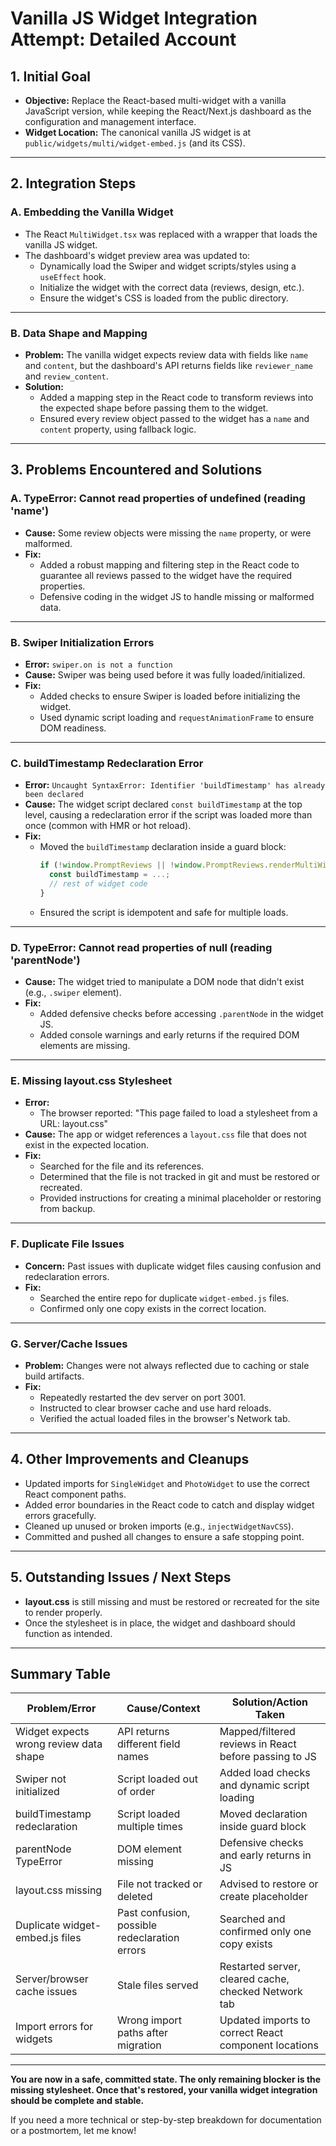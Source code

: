 # Vanilla JS Widget Integration Attempt: Detailed Account

## 1. Initial Goal

- **Objective:** Replace the React-based multi-widget with a vanilla JavaScript version, while keeping the React/Next.js dashboard as the configuration and management interface.
- **Widget Location:** The canonical vanilla JS widget is at `public/widgets/multi/widget-embed.js` (and its CSS).

---

## 2. Integration Steps

### A. Embedding the Vanilla Widget

- The React `MultiWidget.tsx` was replaced with a wrapper that loads the vanilla JS widget.
- The dashboard's widget preview area was updated to:
  - Dynamically load the Swiper and widget scripts/styles using a `useEffect` hook.
  - Initialize the widget with the correct data (reviews, design, etc.).
  - Ensure the widget's CSS is loaded from the public directory.

---

### B. Data Shape and Mapping

- **Problem:** The vanilla widget expects review data with fields like `name` and `content`, but the dashboard's API returns fields like `reviewer_name` and `review_content`.
- **Solution:**  
  - Added a mapping step in the React code to transform reviews into the expected shape before passing them to the widget.
  - Ensured every review object passed to the widget has a `name` and `content` property, using fallback logic.

---

## 3. Problems Encountered and Solutions

### A. TypeError: Cannot read properties of undefined (reading 'name')

- **Cause:** Some review objects were missing the `name` property, or were malformed.
- **Fix:**  
  - Added a robust mapping and filtering step in the React code to guarantee all reviews passed to the widget have the required properties.
  - Defensive coding in the widget JS to handle missing or malformed data.

---

### B. Swiper Initialization Errors

- **Error:** `swiper.on is not a function`
- **Cause:** Swiper was being used before it was fully loaded/initialized.
- **Fix:**  
  - Added checks to ensure Swiper is loaded before initializing the widget.
  - Used dynamic script loading and `requestAnimationFrame` to ensure DOM readiness.

---

### C. buildTimestamp Redeclaration Error

- **Error:** `Uncaught SyntaxError: Identifier 'buildTimestamp' has already been declared`
- **Cause:** The widget script declared `const buildTimestamp` at the top level, causing a redeclaration error if the script was loaded more than once (common with HMR or hot reload).
- **Fix:**  
  - Moved the `buildTimestamp` declaration inside a guard block:
    ```js
    if (!window.PromptReviews || !window.PromptReviews.renderMultiWidget) {
      const buildTimestamp = ...;
      // rest of widget code
    }
    ```
  - Ensured the script is idempotent and safe for multiple loads.

---

### D. TypeError: Cannot read properties of null (reading 'parentNode')

- **Cause:** The widget tried to manipulate a DOM node that didn't exist (e.g., `.swiper` element).
- **Fix:**  
  - Added defensive checks before accessing `.parentNode` in the widget JS.
  - Added console warnings and early returns if the required DOM elements are missing.

---

### E. Missing layout.css Stylesheet

- **Error:**  
  - The browser reported: "This page failed to load a stylesheet from a URL: layout.css"
- **Cause:** The app or widget references a `layout.css` file that does not exist in the expected location.
- **Fix:**  
  - Searched for the file and its references.
  - Determined that the file is not tracked in git and must be restored or recreated.
  - Provided instructions for creating a minimal placeholder or restoring from backup.

---

### F. Duplicate File Issues

- **Concern:** Past issues with duplicate widget files causing confusion and redeclaration errors.
- **Fix:**  
  - Searched the entire repo for duplicate `widget-embed.js` files.
  - Confirmed only one copy exists in the correct location.

---

### G. Server/Cache Issues

- **Problem:** Changes were not always reflected due to caching or stale build artifacts.
- **Fix:**  
  - Repeatedly restarted the dev server on port 3001.
  - Instructed to clear browser cache and use hard reloads.
  - Verified the actual loaded files in the browser's Network tab.

---

## 4. Other Improvements and Cleanups

- Updated imports for `SingleWidget` and `PhotoWidget` to use the correct React component paths.
- Added error boundaries in the React code to catch and display widget errors gracefully.
- Cleaned up unused or broken imports (e.g., `injectWidgetNavCSS`).
- Committed and pushed all changes to ensure a safe stopping point.

---

## 5. Outstanding Issues / Next Steps

- **layout.css** is still missing and must be restored or recreated for the site to render properly.
- Once the stylesheet is in place, the widget and dashboard should function as intended.

---

## Summary Table

| Problem/Error                                 | Cause/Context                                    | Solution/Action Taken                                 |
|------------------------------------------------|--------------------------------------------------|-------------------------------------------------------|
| Widget expects wrong review data shape         | API returns different field names                | Mapped/filtered reviews in React before passing to JS |
| Swiper not initialized                        | Script loaded out of order                       | Added load checks and dynamic script loading          |
| buildTimestamp redeclaration                  | Script loaded multiple times                     | Moved declaration inside guard block                  |
| parentNode TypeError                          | DOM element missing                              | Defensive checks and early returns in JS              |
| layout.css missing                            | File not tracked or deleted                      | Advised to restore or create placeholder              |
| Duplicate widget-embed.js files               | Past confusion, possible redeclaration errors    | Searched and confirmed only one copy exists           |
| Server/browser cache issues                   | Stale files served                              | Restarted server, cleared cache, checked Network tab  |
| Import errors for widgets                     | Wrong import paths after migration               | Updated imports to correct React component locations  |

---

**You are now in a safe, committed state. The only remaining blocker is the missing stylesheet. Once that's restored, your vanilla widget integration should be complete and stable.**

If you need a more technical or step-by-step breakdown for documentation or a postmortem, let me know! 